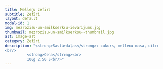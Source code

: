 ```yaml
---
title: Melleņu zefīrs
subtitle: Zefīri
layout: default
modal-id: 1
img: mezrozisu-un-smilkserksu-ievarijums.jpg
thumbnail: mezrozisu-un-smilkserksu--thumbnail.jpg
alt: image-alt
category: Zefīri
description: "<strong>Sastāvdaļas</strong>: cukurs, melleņu masa, citronskābe.<br/>
<br/>
          <strong>Cena</strong><br>
          100g 2,50 €<br/>"
---
```

